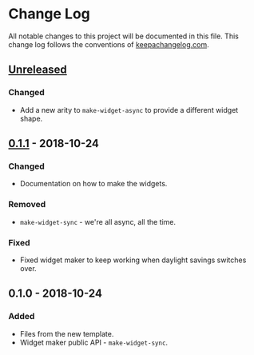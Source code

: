 # Change Log
All notable changes to this project will be documented in this file. This change log follows the conventions of [keepachangelog.com](http://keepachangelog.com/).

## [Unreleased]
### Changed
- Add a new arity to `make-widget-async` to provide a different widget shape.

## [0.1.1] - 2018-10-24
### Changed
- Documentation on how to make the widgets.

### Removed
- `make-widget-sync` - we're all async, all the time.

### Fixed
- Fixed widget maker to keep working when daylight savings switches over.

## 0.1.0 - 2018-10-24
### Added
- Files from the new template.
- Widget maker public API - `make-widget-sync`.

[Unreleased]: https://github.com/your-name/push-notifications-service/compare/0.1.1...HEAD
[0.1.1]: https://github.com/your-name/push-notifications-service/compare/0.1.0...0.1.1
